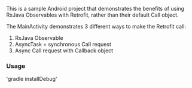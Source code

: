 This is a sample Android project that demonstrates the benefits of using RxJava Observables with Retrofit, rather than their default Call object.

The MainActivity demonstrates 3 different ways to make the Retrofit call:

1. RxJava Observable
2. AsyncTask + synchronous Call request
3. Async Call request with Callback object

### Usage

'gradle installDebug'
